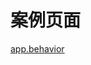 # 案例页面 
 [app.behavior](https://www.awebide.com/testCase/#/behaviorCase/Demo/API/other/behaviorCase?title=%E8%A1%8C%E4%B8%BA%E6%8E%A5%E5%8F%A3&pageId=behaviorCase)